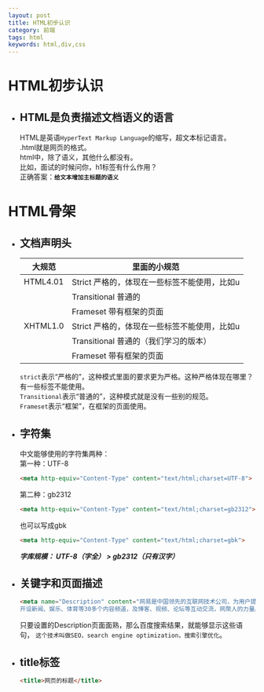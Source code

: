 ```yaml
---
layout: post
title: HTML初步认识
category: 前端
tags: html
keywords: html,div,css
---
```



# HTML初步认识
*  ## HTML是负责描述文档语义的语言   
    HTML是英语`HyperText Markup Language`的缩写，超文本标记语言。  
    .html就是网页的格式。  
    html中，除了语义，其他什么都没有。  
    比如，面试的时候问你，h1标签有什么作用？  
    正确答案：**`给文本增加主标题的语义`**  
# HTML骨架  
* ## 文档声明头 

  大规范    | 里面的小规范 | 
  ---------|-------------------------------------------------|
  HTML4.01 |Strict        严格的，体现在一些标签不能使用，比如u |
          | Transitional   普通的                           |
          | Frameset     带有框架的页面                      |
  XHTML1.0 | Strict          严格的，体现在一些标签不能使用，比如u|
          | Transitional    普通的（我们学习的版本）|
          | Frameset      带有框架的页面 | 
  `strict`表示“严格的”，这种模式里面的要求更为严格。这种严格体现在哪里？有一些标签不能使用。  
  `Transitional`表示“普通的”，这种模式就是没有一些别的规范。  
  `Frameset`表示“框架”，在框架的页面使用。  
* ## 字符集  
  中文能够使用的字符集两种：  
  第一种：UTF-8  
  ```html
  <meta http-equiv="Content-Type" content="text/html;charset=UTF-8">  
  ```
  第二种：gb2312  
  ```html
  <meta http-equiv="Content-Type" content="text/html;charset=gb2312">  
  ```
  也可以写成gbk  
  ```html
  <meta http-equiv="Content-Type" content="text/html;charset=gbk">  
  ```  
  **_字库规模：  UTF-8（字全） > gb2312（只有汉字）_**  
* ## 关键字和页面描述  
  ```html
  <meta name="Description" content="网易是中国领先的互联网技术公司，为用户提供免费邮箱、游戏、搜索引擎服务，
  开设新闻、娱乐、体育等30多个内容频道，及博客、视频、论坛等互动交流，网聚人的力量。" />
  ```  
  只要设置的Description页面面熟，那么百度搜索结果，就能够显示这些语句，
  `这个技术叫做SEO，search engine optimization，搜索引擎优化`。  
* ## title标签   
  ```html
  <title>网页的标题</title>
  ```  
